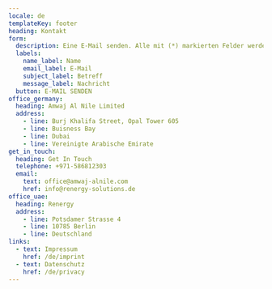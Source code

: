 ```yaml
---
locale: de
templateKey: footer
heading: Kontakt
form:
  description: Eine E-Mail senden. Alle mit (*) markierten Felder werden benötigt.
  labels:
    name_label: Name
    email_label: E-Mail
    subject_label: Betreff
    message_label: Nachricht
  button: E-MAIL SENDEN
office_germany:
  heading: Amwaj Al Nile Limited
  address:
    - line: Burj Khalifa Street, Opal Tower 605
    - line: Buisness Bay
    - line: Dubai
    - line: Vereinigte Arabische Emirate
get_in_touch:
  heading: Get In Touch
  telephone: +971-586812303
  email:
    text: office@amwaj-alnile.com
    href: info@renergy-solutions.de
office_uae:
  heading: Renergy
  address:
    - line: Potsdamer Strasse 4
    - line: 10785 Berlin
    - line: Deutschland
links:
  - text: Impressum
    href: /de/imprint
  - text: Datenschutz
    href: /de/privacy
---
```

